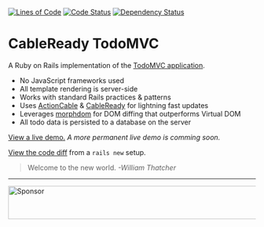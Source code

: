 [![Lines of Code](http://img.shields.io/badge/lines_of_code-278-brightgreen.svg?style=flat)](http://blog.codinghorror.com/the-best-code-is-no-code-at-all/)
[![Code Status](http://img.shields.io/codeclimate/github/hopsoft/cable_ready_todomvc.svg?style=flat)](https://codeclimate.com/github/hopsoft/cable_ready_todomvc)
[![Dependency Status](http://img.shields.io/gemnasium/hopsoft/cable_ready_todomvc.svg?style=flat)](https://gemnasium.com/hopsoft/cable_ready_todomvc)

# CableReady TodoMVC

A Ruby on Rails implementation of the [TodoMVC application](http://todomvc.com).

- No JavaScript frameworks used
- All template rendering is server-side
- Works with standard Rails practices & patterns
- Uses [ActionCable](http://guides.rubyonrails.org/action_cable_overview.html)
  & [CableReady](https://github.com/hopsoft/cable_ready) for lightning fast updates
- Leverages [morphdom](https://github.com/patrick-steele-idem/morphdom) for DOM diffing that outperforms Virtual DOM
- All todo data is persisted to a database on the server

[View a live demo.](http://165.227.16.103)
_A more permanent live demo is comming soon._

[View the code diff](https://github.com/hopsoft/cable_ready_todomvc/compare/112b4ebe0bd86ff029f5d1865eeed71d8f9aacc9...master)
from a `rails new` setup.

> Welcome to the new world. *-William Thatcher*

---

<a target='_blank' rel='nofollow' href='https://app.codesponsor.io/link/QMSjMHrtPhvfmCnk5Hbikhhr/hopsoft/cable_ready_todomvc'>
  <img alt='Sponsor' width='888' height='68' src='https://app.codesponsor.io/embed/QMSjMHrtPhvfmCnk5Hbikhhr/hopsoft/cable_ready_todomvc.svg' />
</a>
